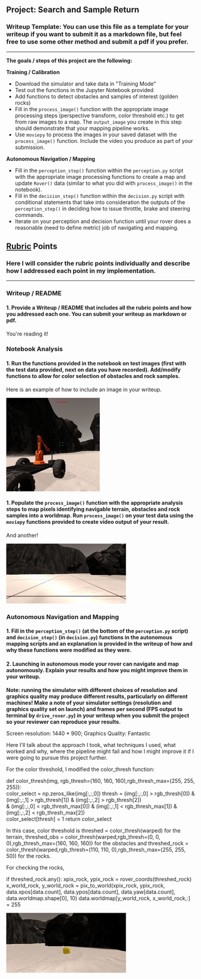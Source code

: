 ## Project: Search and Sample Return
### Writeup Template: You can use this file as a template for your writeup if you want to submit it as a markdown file, but feel free to use some other method and submit a pdf if you prefer.

---


**The goals / steps of this project are the following:**  

**Training / Calibration**  

* Download the simulator and take data in "Training Mode"
* Test out the functions in the Jupyter Notebook provided
* Add functions to detect obstacles and samples of interest (golden rocks)
* Fill in the `process_image()` function with the appropriate image processing steps (perspective transform, color threshold etc.) to get from raw images to a map.  The `output_image` you create in this step should demonstrate that your mapping pipeline works.
* Use `moviepy` to process the images in your saved dataset with the `process_image()` function.  Include the video you produce as part of your submission.

**Autonomous Navigation / Mapping**

* Fill in the `perception_step()` function within the `perception.py` script with the appropriate image processing functions to create a map and update `Rover()` data (similar to what you did with `process_image()` in the notebook). 
* Fill in the `decision_step()` function within the `decision.py` script with conditional statements that take into consideration the outputs of the `perception_step()` in deciding how to issue throttle, brake and steering commands. 
* Iterate on your perception and decision function until your rover does a reasonable (need to define metric) job of navigating and mapping.

[//]: # (Image References)

[image1]: ./misc/rover_image.jpg
[image2]: ./calibration_images/example_grid1.jpg
[image3]: ./calibration_images/example_rock1.jpg 

## [Rubric](https://review.udacity.com/#!/rubrics/916/view) Points
### Here I will consider the rubric points individually and describe how I addressed each point in my implementation.  

---
### Writeup / README

#### 1. Provide a Writeup / README that includes all the rubric points and how you addressed each one.  You can submit your writeup as markdown or pdf.  

You're reading it!

### Notebook Analysis
#### 1. Run the functions provided in the notebook on test images (first with the test data provided, next on data you have recorded). Add/modify functions to allow for color selection of obstacles and rock samples.
Here is an example of how to include an image in your writeup.

![alt text][image1]

#### 1. Populate the `process_image()` function with the appropriate analysis steps to map pixels identifying navigable terrain, obstacles and rock samples into a worldmap.  Run `process_image()` on your test data using the `moviepy` functions provided to create video output of your result. 
And another! 

![alt text][image2]
### Autonomous Navigation and Mapping

#### 1. Fill in the `perception_step()` (at the bottom of the `perception.py` script) and `decision_step()` (in `decision.py`) functions in the autonomous mapping scripts and an explanation is provided in the writeup of how and why these functions were modified as they were.


#### 2. Launching in autonomous mode your rover can navigate and map autonomously.  Explain your results and how you might improve them in your writeup.  

**Note: running the simulator with different choices of resolution and graphics quality may produce different results, particularly on different machines!  Make a note of your simulator settings (resolution and graphics quality set on launch) and frames per second (FPS output to terminal by `drive_rover.py`) in your writeup when you submit the project so your reviewer can reproduce your results.**

Screen resolution: 1440 * 900;
Graphics Quality: Fantastic

Here I'll talk about the approach I took, what techniques I used, what worked and why, where the pipeline might fail and how I might improve it if I were going to pursue this project further.  

For the color threshold, I modified the color_thresh function:

def color_thresh(img, rgb_thresh=(160, 160, 160),rgb_thresh_max=(255, 255, 255)):   
    color_select = np.zeros_like(img[:,:,0])
    thresh = (img[:,:,0] > rgb_thresh[0]) & (img[:,:,1] > rgb_thresh[1]) & (img[:,:,2] > rgb_thresh[2]) \
                & (img[:,:,0] < rgb_thresh_max[0]) & (img[:,:,1] < rgb_thresh_max[1]) & (img[:,:,2] < rgb_thresh_max[2])    
    color_select[thresh] = 1
    return color_select

In this case, color threshold is threshed = color_thresh(warped) for the terrain,  threshed_obs = color_thresh(warped,rgb_thresh=(0, 0, 0),rgb_thresh_max=(160, 160, 160)) for the obstacles and threshed_rock = color_thresh(warped,rgb_thresh=(110, 110, 0),rgb_thresh_max=(255, 255, 50)) for the rocks.

For checking the rocks, 

if threshed_rock.any():
        xpix_rock, ypix_rock = rover_coords(threshed_rock)
        x_world_rock, y_world_rock = pix_to_world(xpix_rock, ypix_rock, data.xpos[data.count], data.ypos[data.count],               data.yaw[data.count], data.worldmap.shape[0], 10)
        data.worldmap[y_world_rock, x_world_rock,:] = 255
        

![alt text][image3]


